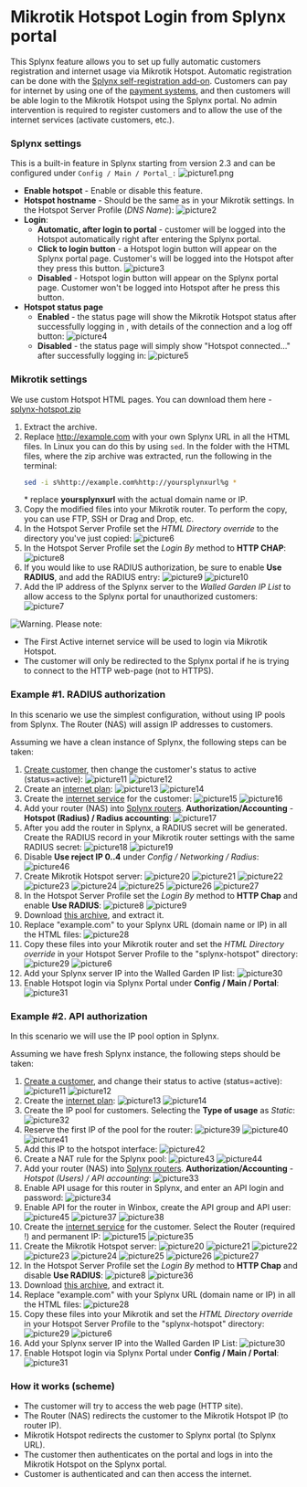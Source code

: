 Mikrotik Hotspot Login from Splynx portal
==========================================

This Splynx feature allows you to set up fully automatic customers registration and internet usage via Mikrotik Hotspot. Automatic registration can be done with the [Splynx self-registration add-on](addons_modules/self_registration/self_registration.md). Customers can pay for internet by using one of the [payment systems](payment_systems/payment_systems.md), and then customers will be able login to the Mikrotik Hotspot using the Splynx portal. No admin intervention is required to register customers and to allow the use of the internet services (activate customers, etc.).

### Splynx settings

This is a built-in feature in Splynx starting from version 2.3 and can be configured under `Config / Main / Portal_:`
![picture1.png](picture1.png)

* **Enable hotspot** - Enable or disable this feature.
* **Hotspot hostname** - Should be the same as in your Mikrotik settings. In the Hotspot Server Profile (*DNS Name*):
    ![picture2](picture2.png)
* **Login**:
  * **Automatic, after login to portal** - customer will be logged into the Hotspot automatically right after entering the Splynx portal.
  * **Click to login button** - a Hotspot login button will appear on the Splynx portal page. Customer's will be logged into the Hotspot after they press this button.
  ![picture3](picture3.png)
  * **Disabled** - Hotspot login button will appear on the Splynx portal page. Customer won't be logged into Hotspot after he press this button.
* **Hotspot status page**
  * **Enabled** - the status page will show the Mikrotik Hotspot status after successfully logging in , with details of the connection and a log off button:
  ![picture4](picture4.png)
  * **Disabled** - the status page will simply show "Hotspot connected..." after successfully logging in:
  ![picture5](picture5.png)

### Mikrotik settings

We use custom Hotspot HTML pages. You can download them here - [splynx-hotspot.zip](networking/authentication_users/mikrotik_hotspot_from_portal/splynx-hotspot.zip)

1. Extract the archive.
2. Replace http://example.com with your own Splynx URL in all the HTML files. In Linux you can do this by using `sed`. In the folder with the HTML files, where the zip archive was extracted, run the following in the terminal:
    ```bash
    sed -i s%http://example.com%http://yoursplynxurl%g *
    ```
    \* replace **yoursplynxurl** with the actual domain name or IP.
3. Copy the modified files into your Mikrotik router. To perform the copy, you can use FTP, SSH or Drag and Drop, etc.
4. In the Hotspot Server Profile set the *HTML Directory override* to the directory you've just copied:
   ![picture6](picture6.png)
5. In the Hotspot Server Profile set the *Login By* method to **HTTP CHAP**:
   ![picture8](picture8.png)
6. If you would like to use RADIUS authorization, be sure to enable **Use RADIUS**, and add the RADIUS entry:
   ![picture9](picture9.png)
   ![picture10](picture10.png)
7. Add the IP address of the Splynx server to the *Walled Garden IP List* to allow access to the Splynx portal for unauthorized customers:
   ![picture7](picture7.png)

<icon class="image-icon">![Warning. ](warning.png)</icon> Please note:

* The First Active internet service will be used to login via Mikrotik Hotspot.
* The customer will only be redirected to the Splynx portal if he is trying to connect to the HTTP web-page (not to HTTPS).


### Example #1. RADIUS authorization

In this scenario we use the simplest configuration, without using IP pools from Splynx. The Router (NAS) will assign IP addresses to customers.

Assuming we have a clean instance of Splynx, the following steps can be taken:

1. [Create customer](customer_management/add_new_customer/add_new_customer.md), then change the customer's status to active (status=active):
    ![picture11](picture11.png)
    ![picture12](picture12.png)
2. Create an [internet plan](configuring_tariff_plans/internet_plans/internet_plans.md):
    ![picture13](picture13.png)
    ![picture14](picture14.png)
3. Create the [internet service](customer_management/customer_services/customer_services.md) for the customer:
    ![picture15](picture15.png)
    ![picture16](picture16.png)
4. Add your router (NAS) into [Splynx routers](networking/routers_settings/routers_settings.md). **Authorization/Accounting** - **Hotspot (Radius) / Radius accounting**:
    ![picture17](picture17.png)
5. After you add the router in Splynx, a RADIUS secret will be generated. Create the RADIUS record in your Mikrotik router settings with the same RADIUS secret:
    ![picture18](picture18.png)
    ![picture19](picture19.png)
6. Disable **Use reject IP 0..4** under _Config / Networking / Radius_:
    ![picture46](picture46.png)
7. Create Mikrotik Hotspot server:
    ![picture20](picture20.png)
    ![picture21](picture21.png)
    ![picture22](picture22.png)
    ![picture23](picture23.png)
    ![picture24](picture24.png)
    ![picture25](picture25.png)
    ![picture26](picture26.png)
    ![picture27](picture27.png)
8. In the Hotspot Server Profile set the *Login By* method to **HTTP Chap** and enable **Use RADIUS**:
    ![picture8](picture8.png)
    ![picture9](picture9.png)
9.  Download [this archive](splynx-hotspot.zip), and extract it.
10. Replace "example.com" to your Splynx URL (domain name or IP) in all the HTML files:
    ![picture28](picture28.png)
11. Copy these files into your Mikrotik router and set the *HTML Directory override* in your Hotspot Server Profile to the "splynx-hotspot" directory:
    ![picture29](picture29.png)
    ![picture6](picture6.png)
12. Add your Splynx server IP into the Walled Garden IP list:
    ![picture30](picture30.png)
13. Enable Hotspot login via Splynx Portal under **Config / Main / Portal**:
    ![picture31](picture31.png)


### Example #2. API authorization

In this scenario we will use the IP pool option in Splynx.

Assuming we have fresh Splynx instance, the following steps should be taken:

1. [Create a customer](customer_management/add_new_customer/add_new_customer.md), and change their status to active (status=active):
    ![picture11](picture11.png)
    ![picture12](picture12.png)
2. Create the [internet plan](configuring_tariff_plans/internet_plans/internet_plans.md):
    ![picture13](picture13.png)
    ![picture14](picture14.png)
3. Create the IP pool for customers. Selecting the **Type of usage** as *Static*:
    ![picture32](picture32.png)
4. Reserve the first IP of the pool for the router:
    ![picture39](picture39.png)
    ![picture40](picture40.png)
    ![picture41](picture41.png)
5. Add this IP to the hotspot interface:
    ![picture42](picture42.png)
6. Create a NAT rule for the Splynx pool:
    ![picture43](picture43.png)
    ![picture44](picture44.png)
7. Add your router (NAS) into [Splynx routers](networking/routers_settings/routers_settings.md). **Authorization/Accounting** - *Hotspot (Users) / API accounting*:
    ![picture33](picture33.png)
8. Enable API usage for this router in Splynx, and enter an API login and password:
    ![picture34](picture34.png)
9. Enable API for the router in Winbox, create the API group and API user:
    ![picture45](picture45.png)
    ![picture37](picture37.png)
    ![picture38](picture38.png)
10. Create the [internet service](customer_management/customer_services/customer_services.md) for the customer. Select the Router (required !) and permanent IP:
    ![picture15](picture15.png)
    ![picture35](picture35.png)
11. Create the Mikrotik Hotspot server:
    ![picture20](picture20.png)
    ![picture21](picture21.png)
    ![picture22](picture22.png)
    ![picture23](picture23.png)
    ![picture24](picture24.png)
    ![picture25](picture25.png)
    ![picture26](picture26.png)
    ![picture27](picture27.png)
12. In the Hotspot Server Profile set the *Login By* method to **HTTP Chap** and disable **Use RADIUS**:
    ![picture8](picture8.png)
    ![picture36](picture36.png)
13. Download [this archive](splynx-hotspot.zip), and extract it.
14. Replace "example.com" with your Splynx URL (domain name or IP) in all the HTML files:
    ![picture28](picture28.png)
15. Copy these files into your Mikrotik and set the *HTML Directory override* in your Hotspot Server Profile to the "splynx-hotspot" directory:
    ![picture29](picture29.png)
    ![picture6](picture6.png)
16. Add your Splynx server IP into the Walled Garden IP List:
    ![picture30](picture30.png)
17. Enable Hotspot login via Splynx Portal under **Config / Main / Portal**:
    ![picture31](picture31.png)


### How it works (scheme)

* The customer will try to access the web page (HTTP site).
* The Router (NAS) redirects the customer to the Mikrotik Hotspot IP (to router IP).
* Mikrotik Hotspot redirects the customer to Splynx portal (to Splynx URL).
* The customer then authenticates on the portal and logs in into the Mikrotik Hotspot on the Splynx portal.
* Customer is authenticated and can then access the internet.
